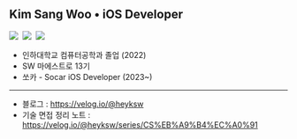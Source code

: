 ## Kim Sang Woo • iOS Developer
<p>
 <img src="https://img.shields.io/badge/iOS-2E2E2E?style=flat-square&logo=apple&logoColor=white"/>&nbsp 
 <img src="https://img.shields.io/badge/Swift-FF4000?style=flat-square&logo=swift&logoColor=white"/>&nbsp 
 <img src="https://img.shields.io/badge/Python-3572A5?style=flat-square&logo=python&logoColor=white"/>&nbsp 
</p>
   
- 인하대학교 컴퓨터공학과 졸업 (2022)   
- SW 마에스트로 13기   
- 쏘카 - Socar iOS Developer (2023~)  

***
- 블로그 : https://velog.io/@heyksw
- 기술 면접 정리 노트 : https://velog.io/@heyksw/series/CS%EB%A9%B4%EC%A0%91
